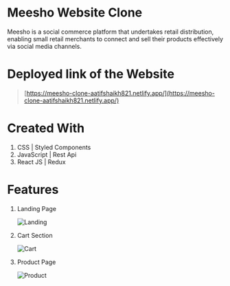 # Meesho Website Clone

Meesho is a social commerce platform that undertakes retail distribution, enabling small retail merchants to connect and sell their products effectively via social media channels.


# Deployed link of the Website

> [https://meesho-clone-aatifshaikh821.netlify.app/](https://meesho-clone-aatifshaikh821.netlify.app/)

# Created With

1. CSS | Styled Components
2. JavaScript | Rest Api
3. React JS | Redux

# Features

1. Landing Page

   ![Landing](https://i.imgur.com/nKDTwTd.png)

2. Cart Section

   ![Cart](https://i.imgur.com/XfrAOt0.png)

3. Product Page

   ![Product](https://i.imgur.com/VlUxeVG.png)
   
   
